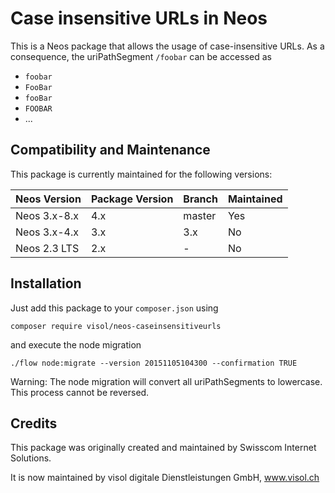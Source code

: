 # Case insensitive URLs in Neos

This is a Neos package that allows the usage of case-insensitive URLs. As a consequence, the uriPathSegment `/foobar` can be accessed as

* `foobar`
* `FooBar`
* `fooBar`
* `FOOBAR`
* ...

## Compatibility and Maintenance

This package is currently maintained for the following versions:

| Neos Version | Package Version | Branch | Maintained |
|------------------|-----------------|--------|------------|
| Neos 3.x-8.x     | 4.x             | master | Yes        |
| Neos 3.x-4.x     | 3.x             | 3.x    | No   |
| Neos 2.3 LTS     | 2.x             | - | No         |


## Installation

Just add this package to your `composer.json` using

    composer require visol/neos-caseinsensitiveurls

and execute the node migration

    ./flow node:migrate --version 20151105104300 --confirmation TRUE

Warning: The node migration will convert all uriPathSegments to lowercase. This process cannot be reversed.

## Credits

This package was originally created and maintained by Swisscom Internet Solutions.

It is now maintained by visol digitale Dienstleistungen GmbH, www.visol.ch
